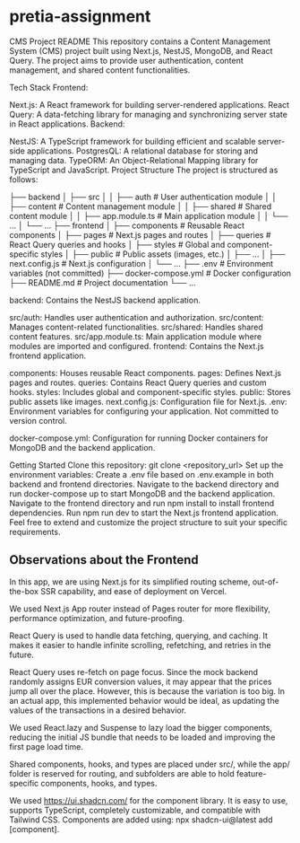 # pretia-assignment
 
CMS Project README
This repository contains a Content Management System (CMS) project built using Next.js, NestJS, MongoDB, and React Query. The project aims to provide user authentication, content management, and shared content functionalities.

Tech Stack
Frontend:

Next.js: A React framework for building server-rendered applications.
React Query: A data-fetching library for managing and synchronizing server state in React applications.
Backend:

NestJS: A TypeScript framework for building efficient and scalable server-side applications.
PostgresQL: A relational database for storing and managing data.
TypeORM: An Object-Relational Mapping library for TypeScript and JavaScript.
Project Structure
The project is structured as follows:

├── backend
│   ├── src
│   │   ├── auth                  # User authentication module
│   │   ├── content               # Content management module
│   │   ├── shared                # Shared content module
│   │   ├── app.module.ts         # Main application module
│   │   └── ...
│   └── ...
├── frontend
│   ├── components                # Reusable React components
│   ├── pages                     # Next.js pages and routes
│   ├── queries                   # React Query queries and hooks
│   ├── styles                    # Global and component-specific styles
│   ├── public                    # Public assets (images, etc.)
│   ├── ...
│   ├── next.config.js            # Next.js configuration
│   └── ...
├── .env                          # Environment variables (not committed)
├── docker-compose.yml            # Docker configuration
├── README.md                     # Project documentation
└── ...

backend: Contains the NestJS backend application.

src/auth: Handles user authentication and authorization.
src/content: Manages content-related functionalities.
src/shared: Handles shared content features.
src/app.module.ts: Main application module where modules are imported and configured.
frontend: Contains the Next.js frontend application.

components: Houses reusable React components.
pages: Defines Next.js pages and routes.
queries: Contains React Query queries and custom hooks.
styles: Includes global and component-specific styles.
public: Stores public assets like images.
next.config.js: Configuration file for Next.js.
.env: Environment variables for configuring your application. Not committed to version control.

docker-compose.yml: Configuration for running Docker containers for MongoDB and the backend application.

Getting Started
Clone this repository: git clone <repository_url>
Set up the environment variables: Create a .env file based on .env.example in both backend and frontend directories.
Navigate to the backend directory and run docker-compose up to start MongoDB and the backend application.
Navigate to the frontend directory and run npm install to install frontend dependencies.
Run npm run dev to start the Next.js frontend application.
Feel free to extend and customize the project structure to suit your specific requirements.


## Observations about the Frontend

In this app, we are using Next.js for its simplified routing scheme, out-of-the-box SSR capability, and ease of deployment on Vercel.

We used Next.js App router instead of Pages router for more flexibility, performance optimization, and future-proofing.

React Query is used to handle data fetching, querying, and caching. It makes it easier to handle infinite scrolling, refetching, and retries in the future.

React Query uses re-fetch on page focus. Since the mock backend randomly assigns EUR conversion values, it may appear that the prices jump all over the place. However, this is because the variation is too big. In an actual app, this implemented behavior would be ideal, as updating the values of the transactions in a desired behavior.

We used React.lazy and Suspense to lazy load the bigger components, reducing the initial JS bundle that needs to be loaded and improving the first page load time.

Shared components, hooks, and types are placed under src/, while the app/ folder is reserved for routing, and subfolders are able to hold feature-specific components, hooks, and types.

We used https://ui.shadcn.com/ for the component library. It is easy to use, supports TypeScript, completely customizable, and compatible with Tailwind CSS. Components are added using: npx shadcn-ui@latest add [component].